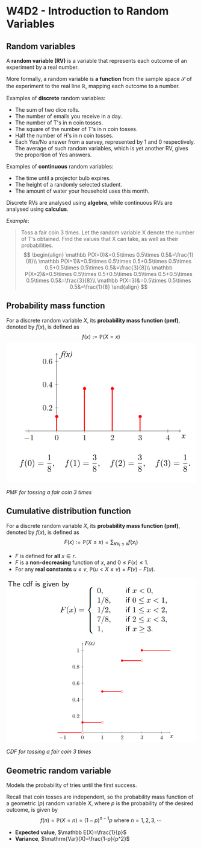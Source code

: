 # W4D2 - Introduction to Random Variables
## Random variables
A **random variable (RV)** is a variable that represents each outcome of an experiment by a real number.

More formally, a random variable is **a function** from the sample space $\mathcal S$ of the experiment to the real line $\mathbb R$, mapping each outcome to a number.

Examples of **discrete** random variables:
- The sum of two dice rolls.
- The number of emails you receive in a day.
- The number of T's in n coin tosses.
- The square of the number of T's in n coin tosses.
- Half the number of H's in n coin tosses.
- Each Yes/No answer from a survey, represented by 1 and 0 respectively. The average of such random variables, which is yet another RV, gives the proportion of Yes answers.

Examples of **continuous** random variables:
- The time until a projector bulb expires.
- The height of a randomly selected student.
- The amount of water your household uses this month.

Discrete RVs are analysed using **algebra**, while continuous RVs are analysed using **calculus**.

*Example*:
> Toss a fair coin 3 times. Let the random variable X denote the number of T's obtained. Find the values that X can take, as well as their probabilities.
$$
\begin{align}
\mathbb P(X=0)&=0.5\times 0.5\times 0.5&=\frac{1}{8}\\
\mathbb P(X=1)&=0.5\times 0.5\times 0.5+0.5\times 0.5\times 0.5+0.5\times 0.5\times 0.5&=\frac{3}{8}\\
\mathbb P(X=2)&=0.5\times 0.5\times 0.5+0.5\times 0.5\times 0.5+0.5\times 0.5\times 0.5&=\frac{3}{8}\\
\mathbb P(X=3)&=0.5\times 0.5\times 0.5&=\frac{1}{8}
\end{align}
$$
## Probability mass function
For a discrete random variable $X$, its **probability mass function (pmf)**, denoted by $f(x)$, is defined as $$f(x):=\mathbb P(X=x)$$
![image](ref/pmf.png)

  

*PMF for tossing a fair coin 3 times*
## Cumulative distribution function
For a discrete random variable $X$, its **probability mass function (pmf)**, denoted by $f(x)$, is defined as $$F(x):=\mathbb P(X\leq x)=\sum_{\forall x_i \leq x}f(x_i)$$
- $F$ is defined for **all** $x \in r$.
- $F$ is a **non-decreasing** function of $x$, and $0 \leq F(x) \leq 1$.
- For any **real constants** $u ≤ v$, $\mathbb P(u < X ≤ v) = F(v) − F(u)$.
  

![image](ref/cmf.png)

  

*CDF for tossing a fair coin 3 times*
## Geometric random variable
 Models the probability of tries until the first success.

Recall that coin tosses are independent, so the probability mass function of a geometric $(p)$ random variable $X$, where $p$ is the probability of the desired outcome, is given by
 $$ f(n) = \mathbb{P}(X = n) = (1-p)^{n-1}p \text{ where } n = 1, 2, 3,\cdots $$
- **Expected value**, $\mathbb E(X)=\frac{1}{p}$
- **Variance**, $\mathrm{Var}(X)=\frac{1-p}{p^2}$